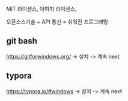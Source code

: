 MIT 라이센스, 아파치 라이센스,  

오픈소스기술 + API 통신 = 쉬워진 프로그래밍  

## git bash
https://gitforwindows.org/ -> 설치 -> 계속 next

## typora
https://typora.io/#windows -> 설치 -> 계속 next